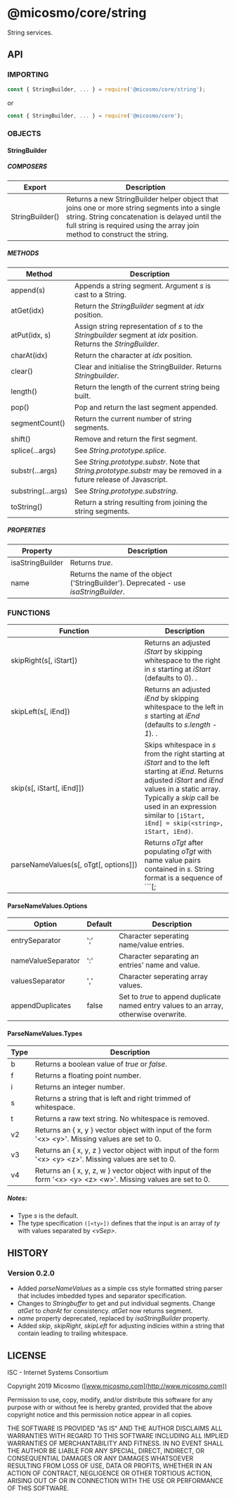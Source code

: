 # @micosmo/core/string

String services.

## API

### IMPORTING

```javascript
const { StringBuilder, ... } = require('@micosmo/core/string');
```

or 

```javascript
const { StringBuilder, ... } = require('@micosmo/core');
```

### OBJECTS

#### StringBuilder

##### COMPOSERS

Export | Description
-------- | -----------
StringBuilder() | Returns a new StringBuilder helper object that joins one or more string segments into a single string. String concatenation is delayed until the full string is required using the array join method to construct the string.

##### METHODS

Method | Description
------ | -----------
append(s) | Appends a string segment. Argument *s* is cast to a String.
atGet(idx) | Return the *StringBuilder* segment at *idx* position.
atPut(idx, s) | Assign string representation of *s* to the *Stringbuilder* segment at *idx* position. Returns the *StringBuilder*.
charAt(idx) | Return the character at *idx* position.
clear() | Clear and initialise the StringBuilder. Returns *Stringbuilder*.
length() | Return the length of the current string being built.
pop() | Pop and return the last segment appended.
segmentCount() | Return the current number of string segments.
shift() | Remove and return the first segment.
splice(...args) | See *String.prototype.splice*.
substr(...args) | See *String.prototype.substr*. Note that *String.prototype.substr* may be removed in a future release of Javascript.
substring(...args) | See *String.prototype.substring*.
toString() | Return a string resulting from joining the string segments.

##### PROPERTIES

Property | Description
-------- | -----------
isaStringBuilder | Returns *true*.
name | Returns the name of the object ('StringBuilder'). Deprecated - use *isaStringBuilder*.

### FUNCTIONS

Function | Description
-------- | -----------
skipRight(s[,&nbsp;iStart]) | Returns an adjusted *iStart* by skipping whitespace to the right in *s* starting at *iStart* (defaults to 0). .
skipLeft(s[,&nbsp;iEnd]) | Returns an adjusted *iEnd* by skipping whitespace to the left in *s* starting at *iEnd* (defaults to *s.length - 1*). .
skip(s[,&nbsp;iStart[,&nbsp;iEnd]]) | Skips whitespace in *s* from the right starting at *iStart* and to the left starting at *iEnd*. Returns adjusted *iStart* and *iEnd* values in a static array. Typically a *skip* call be used in an expression similar to ```[iStart, iEnd] = skip(<string>, iStart, iEnd)```.
parseNameValues(s[,&nbsp;oTgt[,&nbsp;options]]) | Returns *oTgt* after populating *oTgt* with name value pairs contained in *s*. String format is a sequence of ```[;<eSep> | :<nvSep> | ,<vSep>]... [(<ty>)|([<ty>])] <name> <nvSep> <value> <eSep>```. See [ParseNameValues.Options](#ParseNameValues.Options) for more detail on the processing *options*. *&lt;eSep&gt;* is the separator between name/value entries, *&lt;nvSep&gt;* is the separator between name and value of an entry, and *&lt;vSep&gt;* is the separator between the values of an array type. *ty* is the type of value to output, see [ParseNameValues.Types](#ParseNameValues.Types) for more detail. If *oTgt* is not provided then *parseNameValues* will create a return object. Separators may be any operator, separator or whitespace characters. If *vSep* is set to a whitespace character then any leading occurrences of *vSep* are treated as whitespace. For example the formated string ```', ([rs])val: foo bar'``` will return ```{ val: [' foo', 'bar']}```

#### ParseNameValues.Options

Option | Default | Description
------ | ------- | -----------
entrySeparator | ';' | Character seperating name/value entries.
nameValueSeparator | ':' | Character separating an entries' name and value.
valuesSeparator | ',' | Character seperating array values.
appendDuplicates | false | Set to *true* to append duplicate named entry values to an array, otherwise overwrite.


#### ParseNameValues.Types

Type | Description
---- | -----------
b | Returns a boolean value of *true* or *false*.
f | Returns a floating point number.
i | Returns an integer number.
s | Returns a string that is left and right trimmed of whitespace.
t | Returns a raw text string. No whitespace is removed.
v2 | Returns an { x, y } vector object with input of the form '&lt;x&gt;&nbsp;&lt;y&gt;'. Missing values are set to 0.
v3 | Returns an { x, y, z } vector object with input of the form '&lt;x&gt;&nbsp;&lt;y&gt;&nbsp;&lt;z&gt;'. Missing values are set to 0.
v4 | Returns an { x, y, z, w } vector object with input of the form '&lt;x&gt;&nbsp;&lt;y&gt;&nbsp;&lt;z&gt;&nbsp;&lt;w&gt;'. Missing values are set to 0.

##### Notes:
  * Type *s* is the default.
  * The type specification ```([<ty>])``` defines that the input is an array of *ty* with values separated by *&lt;vSep&gt;*.

## HISTORY

### Version 0.2.0
* Added *parseNameValues* as a simple css style formatted string parser that includes imbedded types and separator specification.
* Changes to *Stringbuffer* to get and put individual segments. Change *atGet* to *charAt* for consistency. *atGet* now returns segment.
* *name* property deprecated, replaced by *isaStringBuilder* property.
* Added *skip*, *skipRight*, *skipLeft* for adjusting indicies within a string that contain leading to trailing whitespace.

## LICENSE

ISC - Internet Systems Consortium

Copyright 2019 Micosmo ([www.micosmo.com](http://www.micosmo.com))

Permission to use, copy, modify, and/or distribute this software for any purpose with or without fee is hereby granted, provided that the above copyright notice and this permission notice appear in all copies.

THE SOFTWARE IS PROVIDED "AS IS" AND THE AUTHOR DISCLAIMS ALL WARRANTIES WITH REGARD TO THIS SOFTWARE INCLUDING ALL IMPLIED WARRANTIES OF MERCHANTABILITY AND FITNESS. IN NO EVENT SHALL THE AUTHOR BE LIABLE FOR ANY SPECIAL, DIRECT, INDIRECT, OR CONSEQUENTIAL DAMAGES OR ANY DAMAGES WHATSOEVER RESULTING FROM LOSS OF USE, DATA OR PROFITS, WHETHER IN AN ACTION OF CONTRACT, NEGLIGENCE OR OTHER TORTIOUS ACTION, ARISING OUT OF OR IN CONNECTION WITH THE USE OR PERFORMANCE OF THIS SOFTWARE.
